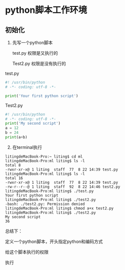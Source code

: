 # python脚本工作环境

## 初始化

1. 先写一个python脚本

   test.py 权限是又执行的

   Test2.py 权限是没有执行的

test.py

```python
#! /usr/bin/python
# -*- coding: utf-8 -*-

print('Your first python script')
```

Test2.py

```python
#! /usr/bin/python
# -*- coding: utf-8 -*-
print('My second script')
a = 12
b = 24
print(a+b)
```



2. 在terminal执行

```shell
litingdeMacBook-Pro:~ liting$ cd ml
litingdeMacBook-Pro:ml liting$ ls -l
total 8
-rwxr-xr-x@ 1 liting  staff  77  8 22 14:39 test.py
litingdeMacBook-Pro:ml liting$ ls -l
total 16
-rwxr-xr-x@ 1 liting  staff  77  8 22 14:39 test.py
-rw-r--r--@ 1 liting  staff  92  8 22 14:46 test2.py
litingdeMacBook-Pro:ml liting$ ./test.py
Your first python script
litingdeMacBook-Pro:ml liting$ ./test2.py
-bash: ./test2.py: Permission denied
litingdeMacBook-Pro:ml liting$ chmod a+x test2.py
litingdeMacBook-Pro:ml liting$ ./test2.py
My second script
36

```

总结下：

定义一个python脚本，开头指定python和编码方式

给这个脚本执行的权限

执行

